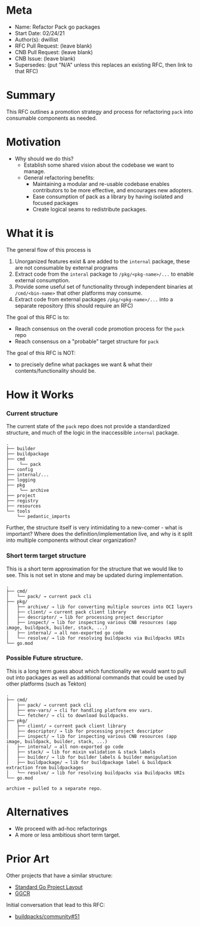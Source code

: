 # Meta

- Name: Refactor Pack go packages
- Start Date: 02/24/21
- Author(s): dwillist
- RFC Pull Request: (leave blank)
- CNB Pull Request: (leave blank)
- CNB Issue: (leave blank)
- Supersedes: (put "N/A" unless this replaces an existing RFC, then link to that RFC)

# Summary
[summary]: #summary

This RFC outlines a promotion strategy and process for refactoring `pack` into consumable components as needed.

# Motivation
[motivation]: #motivation

- Why should we do this?
    - Establish some shared vision about the codebase we want to manage.
    - General refactoring benefits: 
        - Maintaining a modular and re-usable codebase enables contributors to be more effective, and encourages new adopters.
        - Ease consumption of pack as a library by having isolated and focused packages
        - Create logical seams to redistribute packages.
    
# What it is
[what-it-is]: #what-it-is
The general flow of this process is
1) Unorganized features exist & are added to the `internal` package, these are not consumable by external programs
1) Extract code from the `interal` package to `/pkg/<pkg-name>/...` to enable external consumption.
1) Provide some useful set of functionality through independent binaries at `/cmd/<bin-name>` that other platforms may consume.
1) Extract code from external packages `/pkg/<pkg-name>/...` into a separate repository (this should require an RFC)

The goal of this RFC is to:
- Reach consensus on the overall code promotion process for the `pack` repo
- Reach consensus on a "probable" target structure for `pack`

The goal of this RFC is NOT:
- to precisely define what packages we want & what their contents/functionality should be.

# How it Works
[how-it-works]: #how-it-works

### Current structure
The current state of the `pack` repo does not provide a standardized structure, and much of the logic
in the inaccessible `internal` package.
```
.
├── builder
├── buildpackage
├── cmd
│    └── pack
├── config
├── internal/...
├── logging
├── pkg
│    └── archive
├── project
├── registry
├── resources
└── tools
    └── pedantic_imports
```

Further, the structure itself is very intimidating to a new-comer - what is important?
Where does the definition/implementation live, and why is it split into multiple components without clear organization?

### Short term target structure
This is a short term approximation for the structure that we would like to see. This is not set in stone
and may be updated during implementation. 

```
.
├── cmd/
│   └── pack/ → current pack cli
├── pkg/
│   ├── archive/ → lib for converting multiple sources into OCI layers
│   ├── client/ → current pack client library
│   ├── descriptor/ → lib for processing project descriptor
│   ├── inspect/ → lib for inspecting various CNB resources (app image, buildpack, builder, stack, ...)
│   ├── internal/ → all non-exported go code
│   └── resolve/ → lib for resolving buildpacks via Buildpacks URIs
└── go.mod
```

### Possible Future structure.
This is a long term guess about which functionality we would want to pull out into packages as well as additional 
commands that could be used by other platforms (such as Tekton)

```
.
├── cmd/
│   ├── pack/ → current pack cli
│   ├── env-vars/ → cli for handling platform env vars.
│   └── fetcher/ → cli to download buildpacks.
├── pkg/
│   ├── client/ → current pack client library
│   ├── descriptor/ → lib for processing project descriptor
│   ├── inspect/ → lib for inspecting various CNB resources (app image, buildpack, builder, stack, ...)
│   ├── internal/ → all non-exported go code
│   ├── stack/ → lib for mixin validation & stack labels
│   ├── builder/ → lib for builder labels & builder manipulation
│   ├── buildpackage/ → lib for buildpackage label & buildpack extraction from buildpackages
│   └── resolve/ → lib for resolving buildpacks via Buildpacks URIs
└── go.mod

archive → pulled to a separate repo.
```

# Alternatives
[alternatives]: #alternatives
- We proceed with ad-hoc refactorings
- A more or less ambitious short term target.

# Prior Art
[prior-art]: #prior-art
Other projects that have a similar structure:
- [Standard Go Project Layout](https://github.com/golang-standards/project-layout)
- [GGCR](https://github.com/google/go-containerregistry)

Initial conversation that lead to this RFC:
- [buildpacks/community#51](https://github.com/buildpacks/community/discussions/51)
